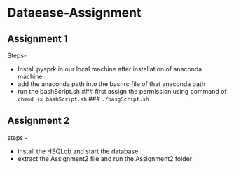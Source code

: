 # Dataease-Assignment

## Assignment 1
Steps-
  * Install pysprk in our local machine after installation of anaconda machine
  * add the anaconda path into the bashrc file of that anaconda path
  * run the bashScript.sh 
            ### first assign the permission using command of `chmod +x bashScript.sh`
            ### `./basgScript.sh`
        

## Assignment 2
steps - 
  * install the HSQLdb and start the database
  * extract the Assignment2 file and run the Assignment2 folder 

